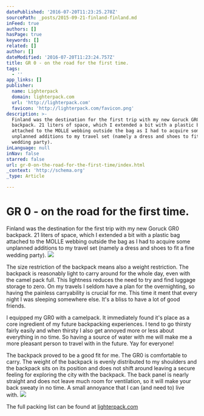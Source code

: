 ```yaml
---
datePublished: '2016-07-20T11:23:25.278Z'
sourcePath: _posts/2015-09-21-finland-finland.md
inFeed: true
authors: []
hasPage: true
keywords: []
related: []
author: []
dateModified: '2016-07-20T11:23:24.757Z'
title: GR 0 - on the road for the first time.
tags:
  - ''
app_links: []
publisher:
  name: Lighterpack
  domain: lighterpack.com
  url: 'http://lighterpack.com'
  favicon: 'http://lighterpack.com/favicon.png'
description: >-
  Finland was the destination for the first trip with my new Goruck GR0
  backpack. 21 liters of space, which I extended a bit with a plastic bag
  attached to the MOLLE webbing outside the bag as I had to acquire some
  unplanned additions to my travel set (namely a dress and shoes to fit a fine
  wedding party).
inLanguage: null
inNav: false
starred: false
url: gr-0-on-the-road-for-the-first-time/index.html
_context: 'http://schema.org'
_type: Article

---
```

# GR 0 - on the road for the first time.

Finland was the destination for the first trip with my new Goruck GR0 backpack. 21 liters of space, which I extended a bit with a plastic bag attached to the MOLLE webbing outside the bag as I had to acquire some unplanned additions to my travel set (namely a dress and shoes to fit a fine wedding party).
![](https://s3-us-west-2.amazonaws.com/the-grid-img/p/8d133af63232b8442102434a6f10ae7453e5e33d.jpg)

The size restriction of the backpack means also a weight restriction. The backpack is reasonably light to carry around for the whole day, even with the camel pack full. This lightness reduces the need to try and find luggage storage to zero. On my travels I seldom have a plan for the overnighting, so having the painless carryability is crucial for me. This time it ment that every night I was sleeping somewhere else. It's a bliss to have a lot of good friends.

I equipped my GR0 with a camelpack. It immediately found it's place as a core ingredient of my future backpacking experiences. I tend to go thirsty fairly easily and when thirsty I also get annoyed more or less about everything in no time. So having a source of water with me will make me a more pleasant person to travel with in the future. Yay for everyone!

The backpack proved to be a good fit for me. The GR0 is comfortable to carry. The weight of the backpack is evenly distributed to my shoulders and the backpack sits on its position and does not shift around leaving a secure feeling for exploring the city with the backpack. The back panel is nearly straight and does not leave much room for ventilation, so it will make your back sweaty in no time. A small annoyance that I can (and need to) live with.
![](https://s3-us-west-2.amazonaws.com/the-grid-img/p/a91cd20c1eca2e29f238a8fac6ff023c3415d2e3.jpg)

The full packing list can be found at [lighterpack.com][0]

[0]: http://lighterpack.com/r/99g69r